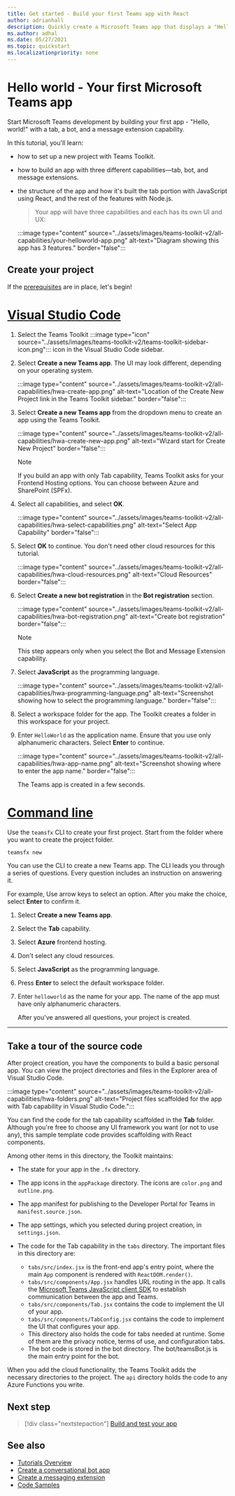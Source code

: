 ```yaml
---
title: Get started - Build your first Teams app with React
author: adrianhall
description: Quickly create a Microsoft Teams app that displays a "Hello, World!" message using the Microsoft Teams Toolkit and React.
ms.author: adhal
ms.date: 05/27/2021
ms.topic: quickstart
ms.localizationpriority: none
---
```


# Hello world - Your first Microsoft Teams app

Start Microsoft Teams development by building your first app - "Hello, world!" with a tab, a bot, and a message extension capability.  

In this tutorial, you'll learn: 

- how to set up a new project with Teams Toolkit.
- how to build an app with three different capabilities—tab, bot, and message extensions.
- the structure of the app and how it's built the tab portion with JavaScript using React, and the rest of the features with Node.js.

    > Your app will have three capabilities and each has its own UI and UX:

    :::image type="content" source="../assets/images/teams-toolkit-v2/all-capabilities/your-helloworld-app.png" alt-text="Diagram showing this app has 3 features." border="false":::

## Create your project

If the [prerequisites](prerequisites.md) are in place, let's begin!

# [Visual Studio Code](#tab/vsc)

1. Select the Teams Toolkit :::image type="icon" source="../assets/images/teams-toolkit-v2/teams-toolkit-sidebar-icon.png"::: icon in the Visual Studio Code sidebar.

1. Select **Create a new Teams app**. The UI may look different, depending on your operating system.

   :::image type="content" source="../assets/images/teams-toolkit-v2/all-capabilities/hwa-create-app.png" alt-text="Location of the Create New Project link in the Teams Toolkit sidebar." border="false":::

1. Select **Create a new Teams app** from the dropdown menu to create an app using the Teams Toolkit.

    :::image type="content" source="../assets/images/teams-toolkit-v2/all-capabilities/hwa-create-new-app.png" alt-text="Wizard start for Create New Project" border="false":::

    > [!NOTE]
    >If you build an app with only Tab capability, Teams Toolkit asks for your Frontend Hosting options. You can choose between Azure and SharePoint (SPFx).

1. Select all capabilities, and select **OK**.

    :::image type="content" source="../assets/images/teams-toolkit-v2/all-capabilities/hwa-select-capabilities.png" alt-text="Select App Capability" border="false":::

1. Select **OK** to continue. You don't need other cloud resources for this tutorial.

    :::image type="content" source="../assets/images/teams-toolkit-v2/all-capabilities/hwa-cloud-resources.png" alt-text="Cloud Resources" border="false":::

1. Select **Create a new bot registration** in the **Bot registration** section.

    :::image type="content" source="../assets/images/teams-toolkit-v2/all-capabilities/hwa-bot-registration.png" alt-text="Create bot registration" border="false":::
    
    > [!NOTE] 
    > This step appears only when you select the Bot and Message Extension capability.

1. Select **JavaScript** as the programming language.

    :::image type="content" source="../assets/images/teams-toolkit-v2/all-capabilities/hwa-programming-language.png" alt-text="Screenshot showing how to select the programming language." border="false":::

1. Select a workspace folder for the app. The Toolkit creates a folder in this workspace for your project.

1. Enter `HelloWorld` as the application name. Ensure that you use only alphanumeric characters. Select **Enter** to continue.

    :::image type="content" source="../assets/images/teams-toolkit-v2/all-capabilities/hwa-app-name.png" alt-text="Screenshot showing where to enter the app name." border="false":::

    The Teams app is created in a few seconds.

    

# [Command line](#tab/cli)

Use the `teamsfx` CLI to create your first project. Start from the folder where you want to create the project folder.

``` bash
teamsfx new
```

You can use the CLI to create a new Teams app. The CLI leads you through a series of questions. Every question includes an instruction on answering it.

For example, Use arrow keys to select an option. After you make the choice, select **Enter** to confirm it.

1. Select **Create a new Teams app**.
1. Select the **Tab** capability.
1. Select **Azure** frontend hosting.
1. Don't select any cloud resources.
1. Select **JavaScript** as the programming language.
1. Press **Enter** to select the default workspace folder.
1. Enter `helloworld` as the name for your app. The name of the app must have only alphanumeric characters.

   After you've answered all questions, your project is created.

---

## Take a tour of the source code

After project creation, you have the components to build a basic personal app. You can view the project directories and files in the Explorer area of Visual Studio Code.

:::image type="content" source="../assets/images/teams-toolkit-v2/all-capabilities/hwa-folders.png" alt-text="Project files scaffolded for the app with Tab capability in Visual Studio Code.":::

You can find the code for the tab capability scaffolded in the **Tab** folder. Although you're free to choose any UI framework you want (or not to use any), this sample template code provides scaffolding with React components.

Among other items in this directory, the Toolkit maintains:

- The state for your app in the `.fx` directory.
- The app icons in the `appPackage` directory. The icons are `color.png` and `outline.png`.
- The app manifest for publishing to the Developer Portal for Teams in `manifest.source.json`.
- The app settings, which you selected during project creation, in `settings.json`.
- The code for the Tab capability in the `tabs` directory. The important files in this directory are:

  - `tabs/src/index.jsx` is the front-end app's entry point, where the main `App` component is rendered with `ReactDOM.render()`.
  - `tabs/src/components/App.jsx` handles URL routing in the app. It calls the [Microsoft Teams JavaScript client SDK](../tabs/how-to/using-teams-client-sdk.md) to establish communication between the app and Teams.
  - `tabs/src/components/Tab.jsx` contains the code to implement the UI of your app.
  - `tabs/src/components/TabConfig.jsx` contains the code to implement the UI that configures your app.
  - This directory also holds the code for tabs needed at runtime. Some of them are the privacy notice, terms of use, and configuration tabs.
  - The bot code is stored in the bot directory. The bot/teamsBot.js is the main entry point for the bot.

When you add the cloud functionality, the Teams Toolkit adds the necessary directories to the project. The `api` directory holds the code to any Azure Functions you write.




## Next step

> [!div class="nextstepaction"]
> [Build and test your app](../get-started/build-and-test-app.md)


## See also

* [Tutorials Overview](code-samples.md)
* [Create a conversational bot app](first-app-bot.md)
* [Create a messaging extension](first-message-extension.md)
* [Code Samples](https://github.com/OfficeDev/Microsoft-Teams-Samples)